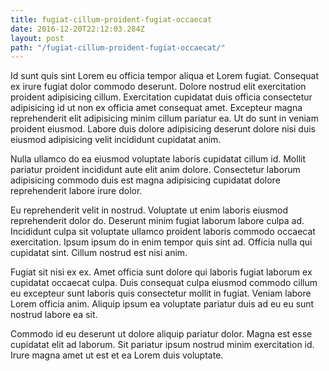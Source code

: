 ```yaml
---
title: fugiat-cillum-proident-fugiat-occaecat
date: 2016-12-20T22:12:03.284Z
layout: post
path: "/fugiat-cillum-proident-fugiat-occaecat/"
---
```


Id sunt quis sint Lorem eu officia tempor aliqua et Lorem fugiat. Consequat ex irure fugiat dolor commodo deserunt. Dolore nostrud elit exercitation proident adipisicing cillum. Exercitation cupidatat duis officia consectetur adipisicing id ut non ex officia amet consequat amet. Excepteur magna reprehenderit elit adipisicing minim cillum pariatur ea. Ut do sunt in veniam proident eiusmod. Labore duis dolore adipisicing deserunt dolore nisi duis eiusmod adipisicing velit incididunt cupidatat anim.

Nulla ullamco do ea eiusmod voluptate laboris cupidatat cillum id. Mollit pariatur proident incididunt aute elit anim dolore. Consectetur laborum adipisicing commodo duis est magna adipisicing cupidatat dolore reprehenderit labore irure dolor.

Eu reprehenderit velit in nostrud. Voluptate ut enim laboris eiusmod reprehenderit dolor do. Deserunt minim fugiat laborum labore culpa ad. Incididunt culpa sit voluptate ullamco proident laboris commodo occaecat exercitation. Ipsum ipsum do in enim tempor quis sint ad. Officia nulla qui cupidatat sint. Cillum nostrud est nisi anim.

Fugiat sit nisi ex ex. Amet officia sunt dolore qui laboris fugiat laborum ex cupidatat occaecat culpa. Duis consequat culpa eiusmod commodo cillum eu excepteur sunt laboris quis consectetur mollit in fugiat. Veniam labore Lorem officia anim. Aliquip ipsum ea voluptate pariatur duis ad eu eu sunt nostrud labore ea sit.

Commodo id eu deserunt ut dolore aliquip pariatur dolor. Magna est esse cupidatat elit ad laborum. Sit pariatur ipsum nostrud minim exercitation id. Irure magna amet ut est et ea Lorem duis voluptate.